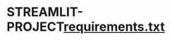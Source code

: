 # STREAMLIT-PROJECT[requirements.txt](https://github.com/Priyanka355-bot/STREAMLIT-PROJECT/files/10839008/requirements.txt)
